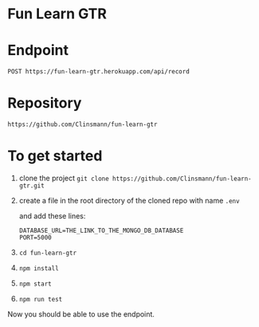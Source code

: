 # Fun Learn GTR

# Endpoint

`POST https://fun-learn-gtr.herokuapp.com/api/record`

# Repository

`https://github.com/Clinsmann/fun-learn-gtr`

# To get started

1. clone the project `git clone https://github.com/Clinsmann/fun-learn-gtr.git`

2. create a file in the root directory of the cloned repo with name `.env`

   and add these lines:

   ```
   DATABASE_URL=THE_LINK_TO_THE_MONGO_DB_DATABASE
   PORT=5000
   ```

3. `cd fun-learn-gtr`

4. `npm install`

5. `npm start`

6. `npm run test`

Now you should be able to use the endpoint.
